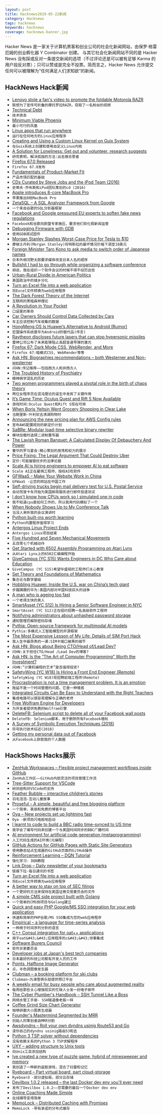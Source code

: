 ```yaml
---
layout: post
title: Hacknews2019-05-22新闻
category: Hacknews
tags: hacknews
keywords: hacknews
coverage: hacknews-banner.jpg
---
```


Hacker News 是一家关于计算机黑客和创业公司的社会化新闻网站，由保罗·格雷厄姆的创业孵化器 Y Combinator 创建。
与其它社会化新闻网站不同的是 Hacker News 没有踩或反对一条提交新闻的选项（不过评论还是可以被有足够 Karma 的用户投反对票）；只可以赞或是完全不投票。简而言之，Hacker News 允许提交任何可以被理解为“任何满足人们求知欲”的新闻。

## HackNews Hack新闻


- [Lenovo stole a fan&#39;s video to promote the foldable Motorola RAZR](https://www.engadget.com/2019/05/17/lenovo-motorola-razr-promo-video-stolen-waqar-khan/)
- `联想为了宣传可折叠的摩托罗拉RAZR，窃取了一名粉丝的视频`
- [Technical Debt](https://martinfowler.com/bliki/TechnicalDebt.html)
- `技术债务`
- [Minimum Viable Phoenix](http://www.petecorey.com/blog/2019/05/20/minimum-viable-phoenix/)
- `最小可行的凤凰`
- [Linux apps that run anywhere](https://appimage.org/)
- `运行在任何地方的Linux应用程序`
- [Creating and Using a Custom Linux Kernel on Guix System](https://www.gnu.org/software/guix/blog/2019/creating-and-using-a-custom-linux-kernel-on-guix-system/)
- `在Guix系统上创建和使用自定义Linux内核`
- [A Solution for Loneliness: Get out and volunteer, research suggests](https://www.scientificamerican.com/article/a-solution-for-loneliness/)
- `研究表明，解决孤独的方法:出去做志愿者`
- [Firefox 67.0 Released](https://www.mozilla.org/en-US/firefox/67.0/releasenotes/)
- `Firefox 67.0发布`
- [Fundamentals of Product-Market Fit](https://www.holloway.com/s/rvc-fundamentals-of-product-market-fit)
- `产品市场匹配的基础`
- [CDs Curated by Steve Jobs and the iPod Team (2016)](http://nobi.com/entry-1239.html)
- `史蒂夫·乔布斯和iPod团队策划的cd (2016)`
- [Apple introduces 8-core MacBook Pro](https://www.apple.com/newsroom/2019/05/apple-introduces-first-8-core-macbook-pro-the-fastest-mac-notebook-ever/)
- `苹果推出8核MacBook Pro`
- [ZetaSQL – A SQL Analyzer Framework from Google](https://github.com/google/zetasql)
- `一个来自谷歌的SQL分析器框架`
- [Facebook and Google pressured EU experts to soften fake news regulations](https://www.opendemocracy.net/en/facebook-and-google-pressured-eu-experts-soften-fake-news-regulations-say-insiders/)
- `Facebook和谷歌向欧盟专家施压，要求他们软化假新闻监管`
- [Debugging Firmware with GDB](https://interrupt.memfault.com/blog/gdb-for-firmware-1)
- `使用GDB调试固件`
- [Morgan Stanley Slashes Worst-Case Price for Tesla to $10](https://www.bloomberg.com/news/articles/2019-05-21/tesla-bear-case-price-cut-to-10-at-morgan-stanley-on-weak-sales)
- `摩根士丹利(Morgan Stanley)将特斯拉的最坏情况价格下调至10美元`
- [Foreign Minister Taro Kono to ask media to switch order of Japanese names](https://www.japantimes.co.jp/news/2019/05/21/national/politics-diplomacy/foreign-minister-taro-kono-ask-media-switch-order-japanese-names/)
- `日本外相河野太郎要求媒体改变日本人名的顺序`
- [Bullshit I had to go through while organizing a software conference](https://notamonadtutorial.com/the-bullshit-i-had-to-go-through-while-organizing-a-software-conference-4de1225d0acb)
- `胡说，我在组织一个软件会议的时候不得不经历这些`
- [Urban-Rural Divide in American Politics](https://www.nytimes.com/2019/05/21/upshot/america-political-divide-urban-rural.html)
- `美国政治中的城乡分化`
- [Turn an Excel file into a web application](https://keikai.io/blog/p/currency-exchange)
- `将Excel文件转换为web应用程序`
- [The Dark Forest Theory of the Internet](https://onezero.medium.com/the-dark-forest-theory-of-the-internet-7dc3e68a7cb1)
- `互联网的黑暗森林理论`
- [A Revolution in Your Pocket](https://rbs.io/2019/05/a-revolution-in-your-pocket/)
- `口袋里的革命`
- [Car Owners Should Control Data Collected by Cars](https://www.nytimes.com/2019/05/20/opinion/car-repair-data-privacy.html)
- `车主应该控制汽车收集的数据`
- [HongMeng OS Is Huawei’s Alternative to Android (Rumor)](https://www.cnx-software.com/2019/05/21/hongmeng-os-is-huaweis-alternative-to-android-rumor/)
- `宏盟操作系统是华为Android的替代品(传言)`
- [Raytheon discloses future lasers that can stop hypersonic missiles](https://defence-blog.com/army/raytheon-discloses-future-lasers-that-can-stop-hypersonic-missiles.html)
- `雷神公司公布了未来能够阻止高超音速导弹的激光`
- [Firefox 67: Dark Mode CSS, WebRender, and More](https://hacks.mozilla.org/2019/05/firefox-67-dark-mode-css-webrender/)
- `Firefox 67:暗模式CSS, WebRender等等`
- [Ask HN: Biographies recommendations – both Westerner and Non-westerner](item?id=19968124)
- `问HN:传记推荐——包括西方人和非西方人`
- [The Troubled History of Psychiatry](https://www.newyorker.com/magazine/2019/05/27/the-troubled-history-of-psychiatry)
- `精神病学混乱的历史`
- [Two women programmers played a pivotal role in the birth of chaos theory](https://www.quantamagazine.org/hidden-heroines-of-chaos-ellen-fetter-and-margaret-hamilton-20190520/)
- `两位女程序员在混沌理论的诞生中发挥了关键作用`
- [It’s Game Time: Oculus Quest and Rift S Now Available](https://www.oculus.com/blog/its-game-time-oculus-quest-and-rift-s-now-available/)
- `游戏时间:Oculus Quest和Rift S现在可用`
- [When Boris Yeltsin Went Grocery Shopping in Clear Lake](https://www.nhregister.com/neighborhood/bayarea/news/article/When-Boris-Yeltsin-went-grocery-shopping-in-Clear-5759129.php#photo-6130393)
- `当鲍里斯·叶利钦去清湖购物时`
- [Announcing the new pricing plan for AWS Config rules](https://aws.amazon.com/about-aws/whats-new/2019/05/announcing-the-new-pricing-plan-for-aws-config-rules/)
- `宣布AWS配置规则的新定价计划`
- [SaBRe: Modular load-time selective binary rewriter](https://github.com/srg-imperial/SaBRe#readme)
- `模块加载时选择二进制重写器`
- [The Lavish Roman Banquet: A Calculated Display Of Debauchery And Power](https://www.npr.org/sections/thesalt/2019/05/20/712772285/the-lavish-roman-banquet-a-calculated-display-of-debauchery-and-power)
- `奢华的罗马宴会:精心策划的放荡和权力的展示`
- [Price Fixing: The Legal Argument That Could Destroy Uber](https://jalopnik.com/the-legal-argument-that-could-destroy-uber-1834790506)
- `定价:可能摧毁优步的法律论据`
- [Scale AI is hiring engineers to empower AI to eat software](https://scale.ai/about#jobs)
- `Scale AI正在雇佣工程师，授权AI吃软件`
- [GFWaaS – Make Your Website Work in China](https://gfwaas.github.io/)
- `GFWaaS -让您的网站在中国工作`
- [Self-driving trucks begin mail delivery test for U.S. Postal Service](https://www.reuters.com/article/us-tusimple-autonomous-usps/self-driving-trucks-begin-mail-delivery-test-for-u-s-postal-service-idUSKCN1SR0YB)
- `自动驾驶卡车开始为美国邮政服务进行邮件投递测试`
- [I don&#39;t know how CPUs work so I simulated one in code](https://djhworld.github.io/post/2019/05/21/i-dont-know-how-cpus-work-so-i-simulated-one-in-code/)
- `我不知道cpu是如何工作的，所以我用代码模拟了一个`
- [When Nobody Shows Up to My Conference Talk](http://davidbisset.com/when-nobody-shows-up-to-my-conference-talk/)
- `当没人来听我的会议演讲时`
- [Python built-ins worth learning](https://treyhunner.com/2019/05/python-builtins-worth-learning/)
- `Python内置程序值得学习`
- [Antergos Linux Project Ends](https://antergos.com/blog/antergos-linux-project-ends/)
- `Antergos Linux项目结束`
- [Five Hundred and Seven Mechanical Movements](http://507movements.com)
- `五百零七个机械动作`
- [Get Started with 6502 Assembly Programming on Atari Lynx](https://atarigamer.com/articles/get-started-with-6502-assembly-programming-on-atari-lynx)
- `从Atari Lynx上的6502汇编编程开始`
- [GiveCampus (YC S15) Wants Engineers in DC Who Care about Education](https://www.givecampus.com/careers#engineering)
- `GiveCampus (YC S15)希望华盛顿的工程师们关心教育`
- [Set Theory and Foundations of Mathematics](http://settheory.net/)
- `集合论与数学基础`
- [Hobbling Huawei: Inside the U.S. war on China’s tech giant](https://www.reuters.com/investigates/special-report/huawei-usa-campaign/)
- `步履蹒跚的华为:美国内部对中国科技巨头的战争`
- [A man who is ageing too fast](https://mosaicscience.com/man-who-aging-fast-werner-syndrome-japan-epigenome-epigenetics)
- `一个老得太快的男人`
- [SmartAsset (YC S12) Is Hiring a Senior Software Engineer in NYC](https://smartasset.com/careers/?gh_jid=4049845002)
- `SmartAsset (YC S12)正在纽约招聘一名高级软件工程师`
- [Notifying administrators about unhashed password storage](https://cloud.google.com/blog/products/g-suite/notifying-administrators-about-unhashed-password-storage)
- `通知管理员解除密码存储`
- [Pythia: Open-source framework for multimodal AI models](https://code.fb.com/ai-research/pythia/)
- `Pythia:多模式人工智能模型的开源框架`
- [The Most Expensive Lesson of My Life: Details of SIM Port Hack](https://medium.com/coinmonks/the-most-expensive-lesson-of-my-life-details-of-sim-port-hack-35de11517124)
- `我人生中最昂贵的一课:SIM卡端口被黑的细节`
- [Ask HN: Blogs about Being CTO/Head of/Lead Dev?](item?id=19973875)
- `问HN:关于担任CTO/Head /Lead Dev的博客?`
- [Ask HN: Is the “The Art of Computer Programming” Worth the Investment?](item?id=19976957)
- `问HN:“计算机编程的艺术”是否值得投资?`
- [SafetyWing (YC W18) Is Hiring a Front End Engineer (Remote)](https://remoteok.io/remote-jobs/72926-remote-front-end-developer-for-safetywing-yc-w18-safetywing)
- `SafetyWing (YC W18)现招聘前端工程师(Remote)`
- [Procrastination is not a time management problem. It is an emotion](https://cognitiontoday.com/2019/05/you-procrastinate-because-of-emotions-not-laziness-regulate-them-to-stop-procrastinating/)
- `拖延不是一个时间管理的问题。它是一种情感`
- [Integrated Circuits Can Be Easy to Understand with the Right Teachers](https://hackaday.com/2019/05/20/integrated-circuits-can-be-easy-to-understand-with-the-right-teachers/)
- `集成电路可以很容易理解与正确的老师`
- [Free Wolfram Engine for Developers](https://blog.stephenwolfram.com/2019/05/launching-today-free-wolfram-engine-for-developers/)
- `为开发者提供免费的Wolfram引擎`
- [DeleteFB: Selenium script to delete all of your Facebook wall posts](https://github.com/weskerfoot/DeleteFB)
- `DeleteFB: Selenium脚本，用于删除所有Facebook墙帖`
- [A Survey of Symbolic Execution Techniques (2018)](https://arxiv.org/abs/1610.00502)
- `符号执行技术综述(2018)`
- [Getting my personal data out of Facebook](https://ruben.verborgh.org/facebook/)
- `从Facebook上获取我的个人数据`


## HackShows Hacks展示

- [ ZenHub Workspaces – Flexible project management workflows inside GitHub](https://www.zenhub.com/blog/announcing-zenhub-workspaces-personalized-workflows-for-every-team/)
- `ZenHub工作区——GitHub内部灵活的项目管理工作流`
- [ Tree-Sitter Support for VSCode](https://marketplace.visualstudio.com/items?itemName=georgewfraser.vscode-tree-sitter)
- `树状结构对VSCode的支持`
- [ Feather Bubble – interactive children’s stories](https://www.featherbubble.com)
- `羽毛泡泡-互动儿童故事`
- [ Proseful – A simple, beautiful and free blogging platform](https://proseful.com)
- `一个简单，美丽和免费的博客平台`
- [ Oya – New projects set up lightning fast](https://oya.sh/)
- `Oya -新项目闪电般地启动`
- [ I learnt to code to build a BBC radio time-synced to US time](https://github.com/misteridiot/humphry)
- `我学会了编写代码来创建一个与美国时间同步的BBC广播时间`
- [ AI environment for artificial code generation (metaprogramming)](https://github.com/gsurma/meta_intelligence)
- `人工代码生成的AI环境(元编程)`
- [ GitHub Actions for GitHub Pages with Static Site Generators](https://github.com/peaceiris/actions-gh-pages)
- `使用静态站点生成器的GitHub页面的GitHub操作`
- [ Reinforcement Learning – DQN Tutorial](https://www.youtube.com/watch?v=4Xj3la71dB0&amp;feature=youtu.be)
- `强化学习- DQN教程`
- [ Link Drop – Daily newsletter of your bookmarks](http://linkdrop.co)
- `链接下拉-每日通讯的书签`
- [ Turn an Excel file into a web application](https://keikai.io/blog/p/currency-exchange)
- `将Excel文件转换为web应用程序`
- [ A better way to stay on top of SEC filings](https://news.ycombinator.com/item?id=19973313)
- `一个更好的方法来保持在美国证券交易委员会的文件`
- [ A simple CMS side project built with Golang](https://www.wemebox.com/)
- `一个简单的CMS侧项目与Golang建立`
- [ Quick and easy PHP Google/MS SSO integration for your web application](https://github.com/AndrewRose/oauth.php)
- `快速和简单的PHP谷歌/MS SSO集成为您的web应用程序`
- [ Empirical – a language for time-series analysis](https://www.empirical-soft.com/)
- `一种用于时间序列分析的语言`
- [ C&#43;&#43; Consul integration for oat&#43;&#43; applications](https://github.com/oatpp/oatpp-consul)
- `用于oat&#43;&#43;应用程序的c&#43;&#43;领事集成`
- [ Software Buyers Council](https://www.softwarebuyers.io/)
- `软件买家委员会`
- [ Developer jobs at Japan&#39;s best tech companies](https://japan-dev.com)
- `日本最好的科技公司都有开发人员的工作`
- [ Points, Halftone Image Generator](https://github.com/borud/points)
- `点，半色调图像发生器`
- [ Clubman – a booking platform for ski clubs](https://clubman.app)
- `Clubman—为滑雪俱乐部提供预订平台`
- [ A weekly email for busy people who care about augmented reality](https://ar-weekly.blog)
- `每周给那些关心增强现实的忙碌人士发一封电子邮件`
- [ The Cyber Plumber&#39;s Handbook – SSH Tunnel Like a Boss](https://news.ycombinator.com/item?id=19946941)
- `网络水管工手册- SSH隧道像老板一样`
- [ Coffee Grind Size Chart Generator](https://honestcoffeeguide.com/guides/coffee-grind-size-chart/)
- `咖啡研磨大小图表生成器`
- [ Founder&#39;s Mastermind Segmented by MRR](https://tuemilio.com/founders-mastermind)
- `创始人的策划者由MRR分割`
- [ Awsdyndns – Roll your own dyndns usinig Route53 and Go](https://github.com/jsfour/awsdyndns)
- `滚你自己的dyndns usinig路由53和去`
- [ Python 3 TSP solver without dependencies](https://github.com/dimitrovskif/elkai)
- `没有依赖关系的Python 3 TSP求解程序`
- [ UXY – adding structure to Unix tools](https://github.com/sustrik/uxy)
- `向Unix工具添加结构`
- [ Ive created a new type of puzzle game, hybrid of minesweeper and memory](https://microtaur.com/isitsafe)
- `我创造了一种新的益智游戏，混合了扫雷和记忆`
- [ Ryeboard – Part virtual board, part cloud-storage](https://www.ryeboard.com/)
- `Ryeboard -部分虚拟板，部分云存储`
- [ Devilbox 1.0.2 released – the last Docker dev env you&#39;ll ever need](https://devilbox.discourse.group/t/devilbox-v1-0-2-released/140)
- `发布了Devilbox 1.0.2——您需要的最后一个Docker dev env`
- [ Online Coaching Made Simple](https://vrtlly.me/)
- `在线辅导变得简单`
- [ MemoLock – Distributed Caching with Promises](https://github.com/kristoff-it/redis-memolock)
- `MemoLock -带有承诺的分布式缓存`


